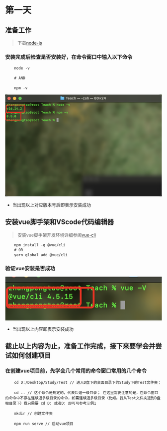 # 第一天

## 准备工作

> 下载[node-js](https://nodejs.org/en/download)

### 安装完成后检查是否安装好，在命令窗口中输入以下命令

```
    node -v

    # AND

    npm -v
```

![node安装完成](./Images/node.png)

- 当出现以上对应版本号后即表示安装成功

## 安装vue脚手架和VScode代码编辑器

> 安装vue脚手架开发环境详细参阅[vue-cli](https://cli.vuejs.org)

```
    npm install -g @vue/cli
    # OR
    yarn global add @vue/cli
```

### 验证vue安装是否成功

![vue安装完成](./Images/vue.png)

- 当出现以上内容即表示安装成功

## 截止以上内容为止，准备工作完成，接下来要学会并尝试如何创建项目

### 在创建vue项目前，先学会几个常用的命令窗口常用的几个命令

```
    cd D:/Desktop/Study/Test // 进入D盘下的桌面目录下的Study下的Test文件夹；

    cd .. // 这个命令是规定的，代表后退一级目录； 在这里需要注意的是，在命令窗口的命令中不存在连续退多级目录的命令，如需连续退多级目录（比如。我从Test文件夹退到D盘根目录下）我只需要 cd D: 或者D: 即可可参考示例1

    mkdir // 创建文件夹

    npm run serve // 启动vue项目

```